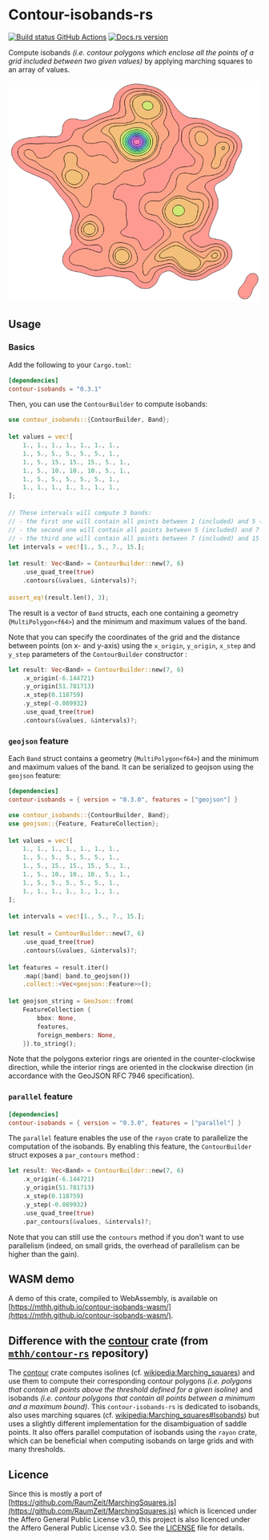 # Contour-isobands-rs

[![Build status GitHub Actions](https://github.com/mthh/contour-isobands-rs/actions/workflows/build_test_ubuntu.yml/badge.svg)](https://github.com/mthh/contour-isobands-rs/actions/workflows/build_test_ubuntu.yml)
[![Docs.rs version](https://docs.rs/contour-isobands/badge.svg)](https://docs.rs/contour-isobands/)

Compute isobands *(i.e. contour polygons which enclose all the points of a grid included
between two given values)* by applying marching squares to an array of values.

![](https://raw.githubusercontent.com/mthh/contour-isobands-rs/main/illustration.png)

## Usage

### Basics

Add the following to your `Cargo.toml`:

```toml
[dependencies]
contour-isobands = "0.3.1"
```

Then, you can use the `ContourBuilder` to compute isobands:

```rust
use contour_isobands::{ContourBuilder, Band};

let values = vec![
    1., 1., 1., 1., 1., 1., 1.,
    1., 5., 5., 5., 5., 5., 1.,
    1., 5., 15., 15., 15., 5., 1.,
    1., 5., 10., 10., 10., 5., 1.,
    1., 5., 5., 5., 5., 5., 1.,
    1., 1., 1., 1., 1., 1., 1.,
];

// These intervals will compute 3 bands:
// - the first one will contain all points between 1 (included) and 5 (excluded)
// - the second one will contain all points between 5 (included) and 7 (excluded)
// - the third one will contain all points between 7 (included) and 15 (included)
let intervals = vec![1., 5., 7., 15.];

let result: Vec<Band> = ContourBuilder::new(7, 6)
    .use_quad_tree(true)
    .contours(&values, &intervals)?;

assert_eq!(result.len(), 3);
```

The result is a vector of `Band` structs, each one containing a geometry (`MultiPolygon<f64>`) and the minimum and maximum values of the band.

Note that you can specify the coordinates of the grid and the distance between points (on x- and y-axis)
using the `x_origin`, `y_origin`, `x_step` and `y_step` parameters of the `ContourBuilder` constructor :

```rust
let result: Vec<Band> = ContourBuilder::new(7, 6)
    .x_origin(-6.144721)
    .y_origin(51.781713)
    .x_step(0.118759)
    .y_step(-0.089932)
    .use_quad_tree(true)
    .contours(&values, &intervals)?;
```

### `geojson` feature

Each `Band` struct contains a geometry (`MultiPolygon<f64>`) and the minimum and maximum values of the band.
It can be serialized to geojson using the `geojson` feature:

```toml
[dependencies]
contour-isobands = { version = "0.3.0", features = ["geojson"] }
```

```rust
use contour_isobands::{ContourBuilder, Band};
use geojson::{Feature, FeatureCollection};

let values = vec![
    1., 1., 1., 1., 1., 1., 1.,
    1., 5., 5., 5., 5., 5., 1.,
    1., 5., 15., 15., 15., 5., 1.,
    1., 5., 10., 10., 10., 5., 1.,
    1., 5., 5., 5., 5., 5., 1.,
    1., 1., 1., 1., 1., 1., 1.,
];

let intervals = vec![1., 5., 7., 15.];

let result = ContourBuilder::new(7, 6)
    .use_quad_tree(true)
    .contours(&values, &intervals)?;
    
let features = result.iter()
    .map(|band| band.to_geojson())
    .collect::<Vec<geojson::Feature>>();

let geojson_string = GeoJson::from(
    FeatureCollection {
        bbox: None,
        features,
        foreign_members: None,
    }).to_string();
```

Note that the polygons exterior rings are oriented in the counter-clockwise direction,
while the interior rings are oriented in the clockwise direction
(in accordance with the GeoJSON RFC 7946 specification).

### `parallel` feature

```toml
[dependencies]
contour-isobands = { version = "0.3.0", features = ["parallel"] }
```

The `parallel` feature enables the use of the `rayon` crate to parallelize the computation of the isobands.
By enabling this feature, the `ContourBuilder` struct exposes a `par_contours` method :

```rust
let result: Vec<Band> = ContourBuilder::new(7, 6)
    .x_origin(-6.144721)
    .y_origin(51.781713)
    .x_step(0.118759)
    .y_step(-0.089932)
    .use_quad_tree(true)
    .par_contours(&values, &intervals)?;
```

Note that you can still use the `contours` method if you don't want
to use parallelism (indeed, on small grids, the overhead of parallelism can be higher than the gain).


## WASM demo

A demo of this crate, compiled to WebAssembly, is available on [https://mthh.github.io/contour-isobands-wasm/](https://mthh.github.io/contour-isobands-wasm/).

## Difference with the [contour](https://crates.io/crates/contour) crate (from [`mthh/contour-rs`](https://github.com/mthh/contour-rs) repository)

The [contour](https://crates.io/crates/contour) crate computes isolines
(cf. [wikipedia:Marching_squares](https://en.wikipedia.org/wiki/Marching_squares)) and
use them to compute their corresponding contour polygons *(i.e. polygons that contain all points above the threshold defined
for a given isoline)* and isobands *(i.e. contour polygons that contain all points between
a minimum and a maximum bound)*.
This `contour-isobands-rs` is dedicated to isobands, also uses marching squares
(cf. [wikipedia:Marching_squares#Isobands](https://en.wikipedia.org/wiki/Marching_squares#Isobands))
but uses a slightly different implementation for the disambiguation of saddle points.
It also offers parallel computation of isobands using the `rayon` crate, which can be beneficial
when computing isobands on large grids and with many thresholds.

## Licence

Since this is mostly a port of [https://github.com/RaumZeit/MarchingSquares.js](https://github.com/RaumZeit/MarchingSquares.js) which is licenced under the Affero General Public License v3.0, this project is also licenced under the Affero General Public License v3.0.
See the [LICENSE](LICENSE) file for details.